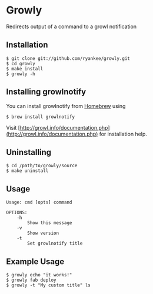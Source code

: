 Growly
======
Redirects output of a command to a growl notification

Installation
------------
    $ git clone git://github.com/ryankee/growly.git
	$ cd growly
	$ make install
	$ growly -h

Installing growlnotify
----------------------
You can install growlnotify from [Homebrew](http://mxcl.github.com/homebrew/) using

	$ brew install growlnotify

Visit [http://growl.info/documentation.php](http://growl.info/documentation.php) for installation help.

Uninstalling
------------
    $ cd /path/to/growly/source
    $ make uninstall

Usage
-----
    Usage: cmd [opts] command

    OPTIONS:
        -h    
            Show this message
        -v            
            Show version
        -t
            Set growlnotify title

Example Usage
-------------
	$ growly echo "it works!"
    $ growly fab deploy
    $ growly -t "My custom title" ls
